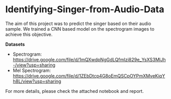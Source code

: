 # Identifying-Singer-from-Audio-Data
The aim of this project was to predict the singer based on their audio sample. We trained a CNN based model on the spectrogram images to achieve this objective.

**Datasets**    
- Spectrogram: https://drive.google.com/file/d/1mQXwdpNgGdLQfmIzi829e_YsXS3MlJh-/view?usp=sharing
- Mel Spectrogram: https://drive.google.com/file/d/1ZEbDtcp4G8oEmQSCpOYPmXMveKiqYh8L/view?usp=sharing

For more details, please check the attached notebook and report.